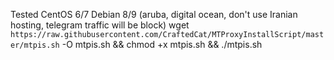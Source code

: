 
Tested CentOS 6/7 Debian 8/9 (aruba, digital ocean, don't use Iranian hosting, telegram traffic will be block) 
wget `https://raw.githubusercontent.com/CraftedCat/MTProxyInstallScript/master/mtpis.sh` -O mtpis.sh && chmod +x mtpis.sh && ./mtpis.sh
